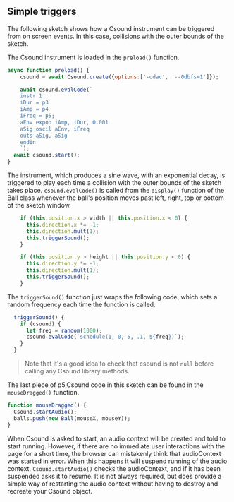 
## Simple triggers

The following sketch shows how a Csound instrument can be triggered from on screen events. In this case, collisions with the outer bounds of the sketch. 

[](/simple_triggers/index.html ':include :type=iframe width=800px height=400px frameBorder=0 scrolling="no"')

The Csound instrument is loaded in the `preload()` function. 

```js
async function preload() {
    csound = await Csound.create({options:['-odac', '--0dbfs=1']});

    await csound.evalCode(`
    instr 1
    iDur = p3
    iAmp = p4
    iFreq = p5;
    aEnv expon iAmp, iDur, 0.001
    aSig oscil aEnv, iFreq
    outs aSig, aSig
    endin
    `);
  await csound.start();
}
```

The instrument, which produces a sine wave, with an exponential decay, is triggered to play each time a collision with the outer bounds of the sketch takes place. `csound.evalCode()` is called from the `display()` function of the Ball class whenever the ball's position moves past left, right, top or bottom of the sketch window.

```js
    if (this.position.x > width || this.position.x < 0) {
      this.direction.x *= -1;
      this.direction.mult(1);
      this.triggerSound();
    }

    if (this.position.y > height || this.position.y < 0) {
      this.direction.y *= -1;
      this.direction.mult(1);
      this.triggerSound();
    }
```

The `triggerSound()` function just wraps the following code, which sets a random frequency each time the function is called. 

```js
  triggerSound() {
    if (csound) {
      let freq = random(1000);
      csound.evalCode(`schedule(1, 0, 5, .1, ${freq})`);
    }
  }
```

> Note that it's a good idea to check that csound is not `null` before calling any Csound library methods. 

The last piece of p5.Csound code in this sketch can be found in the `mouseDragged()` function.
```js
function mouseDragged() {
  Csound.startAudio();
  balls.push(new Ball(mouseX, mouseY));
}
```

When Csound is asked to start, an audio context will be created and told to start running. However, if there are no immediate user interactions with the page for a short time, the browser can mistakenly think that audioContext was started in error. When this happens it will suspend running of the audio context. `Csound.startAudio()` checks the audioContext, and if it has been suspended asks it to resume. It is not always required, but does provide a simple way of restarting the audio context without having to destroy and recreate your Csound object.